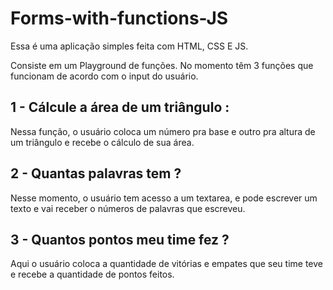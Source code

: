 # Forms-with-functions-JS

Essa é uma aplicação simples feita com HTML, CSS E JS. 

Consiste em um Playground de funções. No momento têm 3 funções que funcionam de acordo com o input do usuário. 

## 1 - Cálcule a área de um triângulo :

  Nessa função, o usuário coloca um número pra base e outro pra altura de um triângulo e recebe o cálculo de sua área. 
  
  
## 2 - Quantas palavras tem ? 
  
   Nesse momento, o usuário tem acesso a um textarea, e pode escrever um texto e vai receber o números de palavras que escreveu. 
   
## 3 - Quantos pontos meu time fez ? 

   Aqui o usuário coloca a quantidade de vitórias e empates que seu time teve e recebe a quantidade de pontos feitos. 
